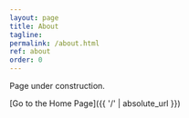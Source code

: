```yaml
---
layout: page
title: About
tagline: 
permalink: /about.html
ref: about
order: 0
---
```


Page under construction.


[Go to the Home Page]({{ '/' | absolute_url }})
